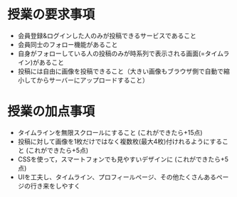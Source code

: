# 授業の要求事項
- 会員登録&ログインした人のみが投稿できるサービスであること
- 会員同士のフォロー機能があること
- 自身がフォローしている人の投稿のみが時系列で表示される画面(=タイムライン)があること
- 投稿には自由に画像を投稿できること（大きい画像もブラウザ側で自動で縮小してからサーバーにアップロードすること）
# 授業の加点事項
- タイムラインを無限スクロールにすること (これができたら+15点)
- 投稿に対して画像を1枚だけではなく複数枚(最大4枚)付けれるようにすること (これができたら+5点)
- CSSを使って，スマートフォンでも見やすいデザインに (これができたら+5点)
- UIを工夫し、タイムライン、プロフィールページ、その他たくさんあるページの行き来をしやすく